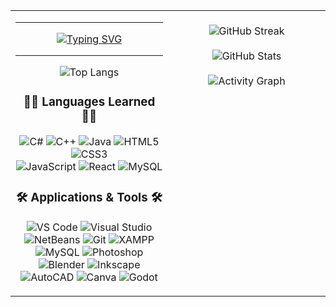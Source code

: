 <table width="100%">
  <tr>
    <!-- LEFT: Intro + rectangular badges -->
    <td width="50%" valign="top" align="center">
      <hr>
      <p align="center">
        <a href="https://git.io/typing-svg">
<img src="https://readme-typing-svg.demolab.com?font=Fira+Code&size=24&pause=1000&center=true&vCenter=true&width=520&lines=eat.+code.+sleep.+repeat.;runs.+works%3F+don%27t+touch%21;type.+delete.+type.+delete.+type.&color=00FF00&background=000000" alt="Typing SVG">
        </a>
      </p>
      <hr>
      <img src="https://github-readme-stats.vercel.app/api/top-langs/?username=CodeSaysWhat&layout=compact&title_color=FFA500&text_color=FFA500&bg_color=000000&hide_border=true" alt="Top Langs">
      <br>
      <h3>👩‍💻 Languages Learned 👩‍💻</h3>
      <p>
        <img src="https://img.shields.io/badge/C%23-239120?style=for-the-badge&logo=csharp&logoColor=white" alt="C#">
        <img src="https://img.shields.io/badge/C++-00599C?style=for-the-badge&logo=cplusplus&logoColor=white" alt="C++">
        <img src="https://img.shields.io/badge/Java-ED8B00?style=for-the-badge&logo=java&logoColor=white" alt="Java">
        <img src="https://img.shields.io/badge/HTML5-E34F26?style=for-the-badge&logo=html5&logoColor=white" alt="HTML5">
        <img src="https://img.shields.io/badge/CSS3-1572B6?style=for-the-badge&logo=css3&logoColor=white" alt="CSS3"><br>
        <img src="https://img.shields.io/badge/JavaScript-F7DF1E?style=for-the-badge&logo=javascript&logoColor=000000" alt="JavaScript">
        <img src="https://img.shields.io/badge/React-20232A?style=for-the-badge&logo=react&logoColor=61DAFB" alt="React">
        <img src="https://img.shields.io/badge/MySQL-4479A1?style=for-the-badge&logo=mysql&logoColor=white" alt="MySQL">
      </p>
      <h3>🛠️ Applications & Tools 🛠️</h3>
      <p>
        <img src="https://img.shields.io/badge/VS%20Code-007ACC?style=for-the-badge&logo=visual-studio-code&logoColor=white" alt="VS Code">
        <img src="https://img.shields.io/badge/Visual%20Studio-5C2D91?style=for-the-badge&logo=visual-studio&logoColor=white" alt="Visual Studio">
        <img src="https://img.shields.io/badge/NetBeans-1B6AC6?style=for-the-badge&logo=apache-netbeans-ide&logoColor=white" alt="NetBeans">
        <img src="https://img.shields.io/badge/Git-F05032?style=for-the-badge&logo=git&logoColor=white" alt="Git">
        <img src="https://img.shields.io/badge/XAMPP-FB7A24?style=for-the-badge&logo=xampp&logoColor=white" alt="XAMPP">
        <img src="https://img.shields.io/badge/MySQL-4479A1?style=for-the-badge&logo=mysql&logoColor=white" alt="MySQL">
        <img src="https://img.shields.io/badge/Photoshop-31A8FF?style=for-the-badge&logo=adobe-photoshop&logoColor=white" alt="Photoshop">
        <img src="https://img.shields.io/badge/Blender-F5792A?style=for-the-badge&logo=blender&logoColor=white" alt="Blender">
        <img src="https://img.shields.io/badge/Inkscape-000000?style=for-the-badge&logo=inkscape&logoColor=white" alt="Inkscape">
        <img src="https://img.shields.io/badge/AutoCAD-E51050?style=for-the-badge&logo=autodesk&logoColor=white" alt="AutoCAD">
        <img src="https://img.shields.io/badge/Canva-00C4CC?style=for-the-badge&logo=canva&logoColor=white" alt="Canva">
        <img src="https://img.shields.io/badge/Godot-478CBF?style=for-the-badge&logo=godot-engine&logoColor=white" alt="Godot">
      </p>
    </td>
    <!-- RIGHT: Stats -->
    <td width="50%" valign="top" align="center">
      <br>
      <img src="https://streak-stats.demolab.com?user=CodeSaysWhat&background=000000&ring=FFA500&fire=FFA500&currStreakNum=FFA500&sideNums=FFA500&currStreakLabel=FFA500&sideLabels=FFA500&dates=FFA500&stroke=FFA500&hide_border=true" alt="GitHub Streak">
      <br><br>
      <img src="https://github-readme-stats.vercel.app/api?username=CodeSaysWhat&show_icons=true&title_color=FFA500&text_color=FFA500&icon_color=FFA500&bg_color=000000&hide_border=true" alt="GitHub Stats">
      <br><br>
    <img src="https://github-readme-activity-graph.vercel.app/graph?username=CodeSaysWhat&bg_color=000000&color=FFA500&line=FFA500&point=FFFFFF&area=true&hide_border=true" alt="Activity Graph">
    </td>
  </tr>
</table>
